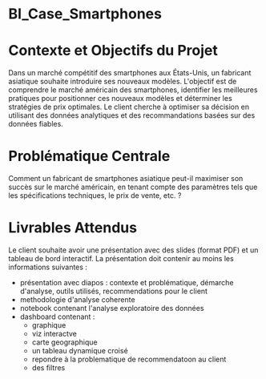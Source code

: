 # BI_Case_Smartphones

# Contexte et Objectifs du Projet
Dans un marché compétitif des smartphones aux États-Unis, un fabricant asiatique souhaite introduire ses nouveaux modèles. L'objectif est de comprendre le marché américain des smartphones, identifier les meilleures pratiques pour positionner ces nouveaux modèles et déterminer les stratégies de prix optimales. Le client cherche à optimiser sa décision en utilisant des données analytiques et des recommandations basées sur des données fiables.

# Problématique Centrale
Comment un fabricant de smartphones asiatique peut-il maximiser son succès sur le marché américain, en tenant compte des paramètres tels que les spécifications techniques, le prix de vente, etc. ?


# Livrables Attendus
Le client souhaite avoir une présentation avec des slides (format PDF) et un tableau de bord interactif.
La présentation doit contenir au moins les informations suivantes :
- présentation avec diapos : contexte et problématique, démarche d'analyse, outils utilisés, recommendations pour le client
- methodologie d'analyse coherente
- notebook contenant l'analyse exploratoire des données
- dashboard contenant :
  - graphique
  - viz interactve
  - carte geographique
  - un tableau dynamique croisé
  - repondre à la problematique de recommendatoon au client
  - des filtres
